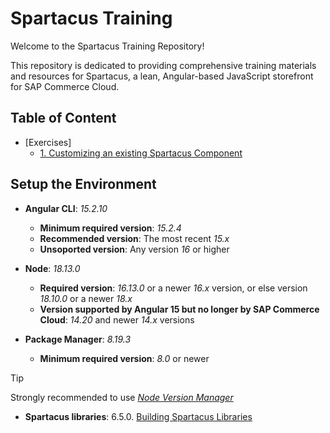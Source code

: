 # Spartacus Training

Welcome to the Spartacus Training Repository!

This repository is dedicated to providing comprehensive training materials and resources for Spartacus, a lean, Angular-based JavaScript storefront for SAP Commerce Cloud.

## Table of Content

- [Exercises]
  - [1. Customizing an existing Spartacus Component](./exercises/01-customizing-an-existing-spartacus-component)

## Setup the Environment

- **Angular CLI**: *15.2.10*
  - **Minimum required version**: *15.2.4*
  - **Recommended version**: The most recent *15.x*
  - **Unsoported version**: Any version *16* or higher

- **Node**: *18.13.0*
  - **Required version**: *16.13.0* or a newer *16.x* version, or else version *18.10.0* or a newer *18.x*
  - **Version supported by Angular 15 but no longer by SAP Commerce Cloud**: *14.20* and newer *14.x* versions

- **Package Manager**: *8.19.3*
  - **Minimum required version**: *8.0* or newer

> [!TIP]
> Strongly recommended to use [*Node Version Manager*](https://github.com/nvm-sh/nvm)

- **Spartacus libraries**: 6.5.0. [Building Spartacus Libraries](./spartacus-libraries.md)
